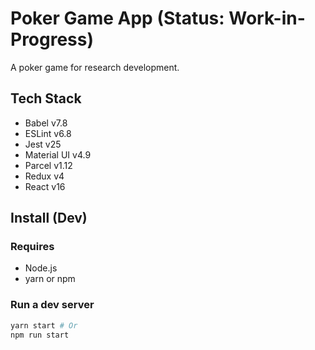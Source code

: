 # Poker Game App (**Status: Work-in-Progress**)
A poker game for research development.

## Tech Stack
+ Babel v7.8
+ ESLint v6.8
+ Jest v25
+ Material UI v4.9
+ Parcel v1.12
+ Redux v4
+ React v16

## Install (Dev)
### Requires
+ Node.js
+ yarn or npm

### Run a dev server
```sh
yarn start # Or
npm run start
```
